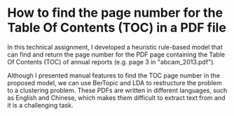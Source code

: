 # How to find the page number for the Table Of Contents (TOC) in a PDF file

In this technical assignment, I developed a heuristic rule-based model that can find and return the page number for the PDF page containing the Table Of Contents (TOC) of annual reports (e.g. page 3 in "abcam_2013.pdf").

Although I presented manual features to find the TOC page number in the proposed model, we can use BerTopic and LDA to restructure the problem to a clustering problem. These PDFs are written in different languages, such as English and Chinese, which makes them difficult to extract text from and it is a challenging task.
